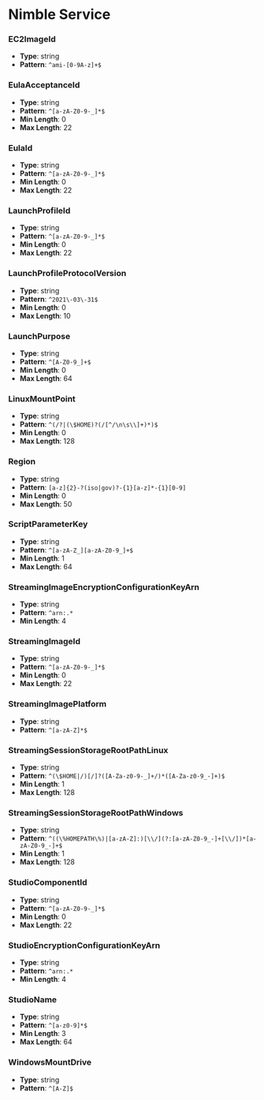 # Nimble Service

### EC2ImageId
- **Type**: string
- **Pattern**: `^ami-[0-9A-z]+$`

### EulaAcceptanceId
- **Type**: string
- **Pattern**: `^[a-zA-Z0-9-_]*$`
- **Min Length**: 0
- **Max Length**: 22

### EulaId
- **Type**: string
- **Pattern**: `^[a-zA-Z0-9-_]*$`
- **Min Length**: 0
- **Max Length**: 22

### LaunchProfileId
- **Type**: string
- **Pattern**: `^[a-zA-Z0-9-_]*$`
- **Min Length**: 0
- **Max Length**: 22

### LaunchProfileProtocolVersion
- **Type**: string
- **Pattern**: `^2021\-03\-31$`
- **Min Length**: 0
- **Max Length**: 10

### LaunchPurpose
- **Type**: string
- **Pattern**: `^[A-Z0-9_]+$`
- **Min Length**: 0
- **Max Length**: 64

### LinuxMountPoint
- **Type**: string
- **Pattern**: `^(/?|(\$HOME)?(/[^/\n\s\\]+)*)$`
- **Min Length**: 0
- **Max Length**: 128

### Region
- **Type**: string
- **Pattern**: `[a-z]{2}-?(iso|gov)?-{1}[a-z]*-{1}[0-9]`
- **Min Length**: 0
- **Max Length**: 50

### ScriptParameterKey
- **Type**: string
- **Pattern**: `^[a-zA-Z_][a-zA-Z0-9_]+$`
- **Min Length**: 1
- **Max Length**: 64

### StreamingImageEncryptionConfigurationKeyArn
- **Type**: string
- **Pattern**: `^arn:.*`
- **Min Length**: 4

### StreamingImageId
- **Type**: string
- **Pattern**: `^[a-zA-Z0-9-_]*$`
- **Min Length**: 0
- **Max Length**: 22

### StreamingImagePlatform
- **Type**: string
- **Pattern**: `^[a-zA-Z]*$`

### StreamingSessionStorageRootPathLinux
- **Type**: string
- **Pattern**: `^(\$HOME|/)[/]?([A-Za-z0-9-_]+/)*([A-Za-z0-9_-]+)$`
- **Min Length**: 1
- **Max Length**: 128

### StreamingSessionStorageRootPathWindows
- **Type**: string
- **Pattern**: `^((\%HOMEPATH\%)|[a-zA-Z]:)[\\/](?:[a-zA-Z0-9_-]+[\\/])*[a-zA-Z0-9_-]+$`
- **Min Length**: 1
- **Max Length**: 128

### StudioComponentId
- **Type**: string
- **Pattern**: `^[a-zA-Z0-9-_]*$`
- **Min Length**: 0
- **Max Length**: 22

### StudioEncryptionConfigurationKeyArn
- **Type**: string
- **Pattern**: `^arn:.*`
- **Min Length**: 4

### StudioName
- **Type**: string
- **Pattern**: `^[a-z0-9]*$`
- **Min Length**: 3
- **Max Length**: 64

### WindowsMountDrive
- **Type**: string
- **Pattern**: `^[A-Z]$`

